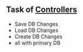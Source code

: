 ## Task of <ins>Controllers<ins>

- Save DB Changes
- Load DB Changes
- Create DB Changes
- all with primary DB

